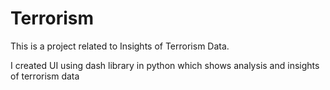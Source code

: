# Terrorism

This is a project related to Insights of Terrorism Data.

I created UI using dash library in python which shows analysis and insights of terrorism data 

